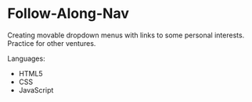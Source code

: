 # Follow-Along-Nav

Creating movable dropdown menus with links to some personal interests. Practice for other ventures.

Languages:

- HTML5
- CSS
- JavaScript